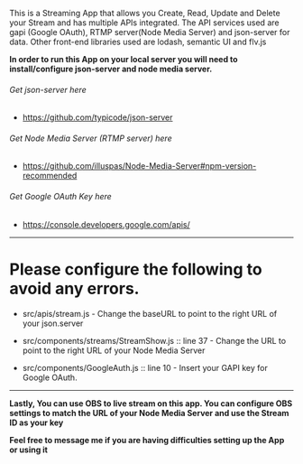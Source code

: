 This is a Streaming App that allows you Create, Read, Update and Delete your Stream and has multiple APIs integrated. The API services used are gapi (Google OAuth), RTMP server(Node Media Server) and json-server for data. Other front-end libraries used are lodash, semantic UI and flv.js

**In order to run this App on your local server you will need to install/configure json-server and node media server.**

###### Get json-server here

- https://github.com/typicode/json-server

###### Get Node Media Server (RTMP server) here

- https://github.com/illuspas/Node-Media-Server#npm-version-recommended

###### Get Google OAuth Key here

- https://console.developers.google.com/apis/

----------------------------------------------------------------------------------------------------------------------------
# Please configure the following to avoid any errors.

- src/apis/stream.js - Change the baseURL to point to the right URL of your json.server

- src/components/streams/StreamShow.js :: line 37 - Change the URL to point to the right URL of your Node Media Server

- src/components/GoogleAuth.js :: line 10 - Insert your GAPI key for Google OAuth.

----------------------------------------------------------------------------------------------------------------------------

**Lastly, You can use OBS to live stream on this app. You can configure OBS settings to match the URL of your Node Media Server and use the Stream ID as your key**

**Feel free to message me if you are having difficulties setting up the App or using it**

